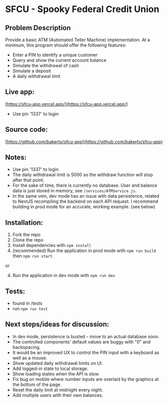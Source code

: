 # SFCU - Spooky Federal Credit Union

## Problem Description

Provide a basic ATM (Automated Teller Machine) implementation. At a minimum, this
program should offer the following features:

- Enter a PIN to identify a unique customer
- Query and show the current account balance
- Simulate the withdrawal of cash
- Simulate a deposit
- A daily withdrawal limit

## Live app:

[https://sfcu-app.vercel.app/](https://sfcu-app.vercel.app/)

- Use pin '1337' to login

## Source code:

[https://github.com/bakertx/sfcu-app](https://github.com/bakertx/sfcu-app)

## Notes:

- Use pin '1337' to login
- The daily withdrawal limit is 5000 so the withdraw function will stop after that point.
- For the sake of time, there is currently no database. User and balance data is just stored in memory, see `/services/ATMService.js`.
- In the same vein, dev mode has an issue with data persistence, related to NextJS recompiling the backend on each API request. I recommend building in prod mode for an accurate, working example. (see below)

## Installation:

1. Fork the repo
2. Clone the repo
3. Install dependencies with `npm install`
4. (recommended) Run the application in prod mode with `npm run build` then `npm run start`.

or

4. Run the application in dev mode with `npm run dev`

## Tests:

- found in /tests
- run `npm run test`

## Next steps/ideas for discussion:

- In dev mode, persistence is busted - move to an actual database soon.
- The controlled components' default values are buggy with "0" and backspacing.
- It would be an improved UX to control the PIN input with a keyboard as well as a mouse.
- Show updated daily withdrawal limits on UI.
- Add logged-in state to local storage.
- Show loading states when the API is slow.
- Fix bug on mobile where number inputs are overlaid by the graphics at the bottom of the page.
- Reset the daily limit at midnight every night.
- Add multiple users with their own balances.
